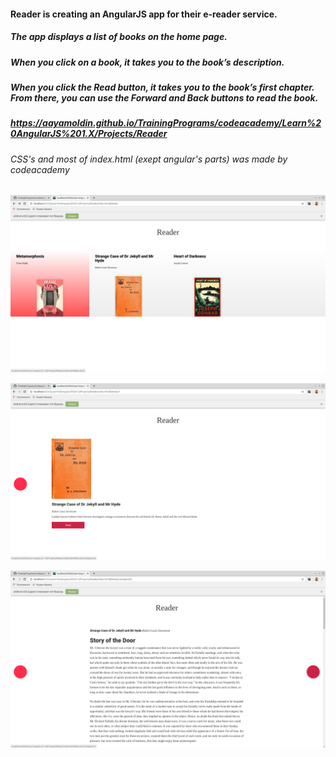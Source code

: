 #### Reader is creating an AngularJS app for their e-reader service. 
##### The app displays a list of books on the home page.
##### When you click on a book, it takes you to the book’s description.
##### When you click the Read button, it takes you to the book’s first chapter. From there, you can use the Forward and Back buttons to read the book.
##### https://aayamoldin.github.io/TrainingPrograms/codeacademy/Learn%20AngularJS%201.X/Projects/Reader
###### CSS's and most of index.html (exept angular's parts) was made by codeacademy

![alt-text](img/res.png)

![alt-text](img/res2.png)

![alt-text](img/res3.png)
